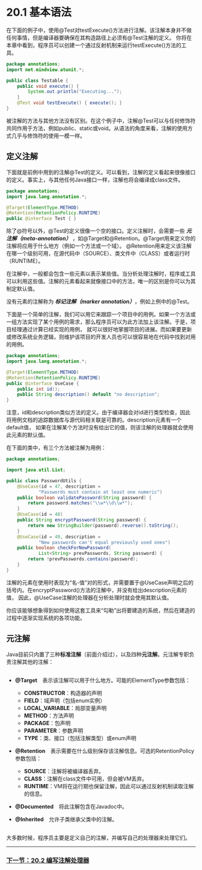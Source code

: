 # 20.1 基本语法
在下面的例子中，使用@Test对testExecute()方法进行注解。该注解本身并不做任何事情，但是编译器要确保在其构造路径上必须有@Test注解的定义。
你将在本章中看到，程序员可以创建一个通过反射机制来运行testExecute()方法的工具。
```java
package annotations;
import net.mindview.atunit.*;

public class Testable {
    public void execute() {
    	System.out.println("Executing...");
    }
    @Test void testExecute() { execute(); }
}
```
被注解的方法与其他方法没有区别。在这个例子中，注解@Test可以与任何修饰符共同作用于方法，例如public、static或void。从语法的角度来看，注解的使用方式几乎与修饰符的使用一模一样。

## 定义注解
下面就是前例中用到的注解@Test的定义。可以看到，注解的定义看起来很像接口的定义。事实上，与其他任何Java接口一样，注解也将会编译成class文件。
```java
package annotations;
import java.lang.annotation.*;

@Target(ElementType.METHOD)
@Retention(RetentionPolicy.RUNTIME)
public @interface Test { }
```
除了@符号以外，@Test的定义很像一个空的接口。定义注解时，会需要一些 ***元注解（meta-annotation）*** ，如@Target和@Retention。@Target用来定义你的注解将应用于什么地方（例如一个方法或一个域）。
@Retention用来定义该注解在哪一个级别可用，在源代码中（SOURCE）、类文件中（CLASS）或者运行时（RUNTIME）。

在注解中，一般都会包含一些元素以表示某些值。当分析处理注解时，程序或工具可以利用这些值。注解的元素看起来就像接口中的方法，唯一的区别是你可以为其制定默认值。

没有元素的注解称为 ***标记注解（marker annotation）***，例如上例中的@Test。

下面是一个简单的注解，我们可以用它来跟踪一个项目中的用例。如果一个方法或一组方法实现了某个用例的需求，那么程序员可以为此方法加上该注解。于是，项目经理通过计算已经实现的用例，
就可以很好地掌握项目的进展。而如果要更新或修改系统业务逻辑，则维护该项目的开发人员也可以很容易地在代码中找到对用的用例。
```java
package annotations;
import java.lang.annotation.*;

@Target(ElementType.METHOD)
@Retention(RetentionPolicy.RUNTIME)
public @interface UseCase {
    public int id();
    public String description() default "no description";
}
```
注意，id和description类似方法的定义。由于编译器会对id进行类型检查，因此将用例文档的追踪数据库与源代码相关联是可靠的。description元素有一个default值，
如果在注解某个方法时没有给出它的值，则该注解的处理器就会使用此元素的默认值。

在下面的类中，有三个方法被注解为用例：
```java
package annotations;

import java.util.List;

public class PasswordUtils {
    @UseCase(id = 47, description = 
    		"Passwords must contain at least one numeric")
    public boolean validatePassword(String password) {
    	return password.matches("\\w*\\d\\w*");
    }
    @UseCase(id = 48)
    public String encryptPassword(String password) {
    	return new StringBuilder(password).reverse().toString();
    }
    @UseCase(id = 49, description = 
    		"New passwords can't equal previously used ones")
    public boolean checkForNewPassword(
    		List<String> prevPasswords, String password) {
    	return !prevPasswords.contains(password);
    }
}
```
注解的元素在使用时表现为“名-值”对的形式，并需要置于@UseCase声明之后的括号内。在encryptPassword()方法的注解中，并没有给出description元素的值，
因此，@UseCase注解的处理器在分析处理时就会使用其默认值。

你应该能够想象得到如何使用这套工具来“勾勒”出将要建造的系统，然后在建造的过程中逐渐实现系统的各项功能。

## 元注解
Java目前只内置了三种**标准注解**（前面介绍过），以及四种**元注解**。元注解专职负责注解其他的注解：
## 
- **@Target**　表示该注解可以用于什么地方。可能的ElementType参数包括：
  - **CONSTRUCTOR**：构造器的声明
  - **FIELD**：域声明（包括enum实例）
  - **LOCAL_VARIABLE**：局部变量声明
  - **METHOD**：方法声明
  - **PACKAGE**：包声明
  - **PARAMETER**：参数声明
  - **TYPE**：类、接口（包括注解类型）或enum声明
 
- **@Retention**　表示需要在什么级别保存该注解信息。可选的RetentionPolicy参数包括：
  - **SOURCE**：注解将被编译器丢弃。
  - **CLASS**：注解在class文件中可用，但会被VM丢弃。
  - **RUNTIME**：VM将在运行期也保留注解，因此可以通过反射机制读取注解的信息。

- **@Documented**　将此注解包含在Javadoc中。
- **@Inherited**　允许子类继承父类中的注解。
## 

大多数时候，程序员主要是定义自己的注解，并编写自己的处理器来处理它们。

---

### [下一节：20.2 编写注解处理器](20.2_Writing_annotation_processors.md)
